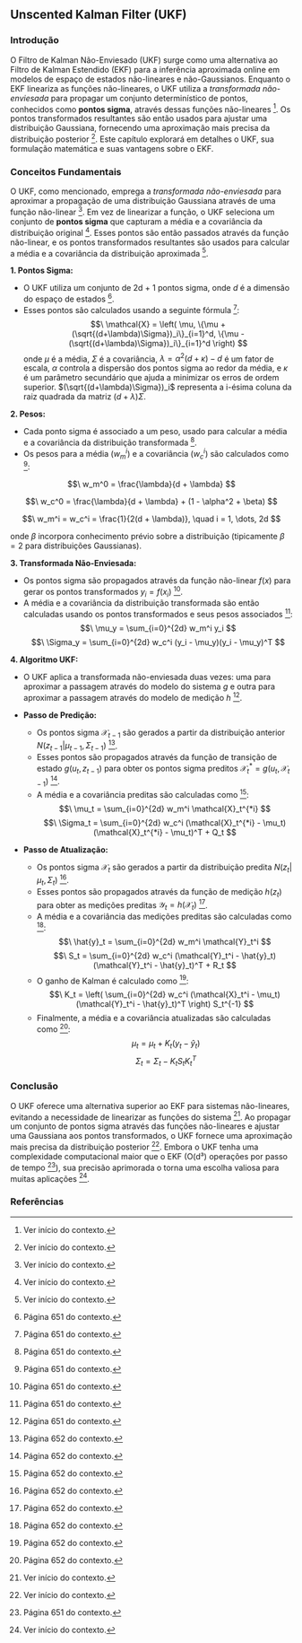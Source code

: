 ## Unscented Kalman Filter (UKF)

### Introdução
O Filtro de Kalman Não-Enviesado (UKF) surge como uma alternativa ao Filtro de Kalman Estendido (EKF) para a inferência aproximada online em modelos de espaço de estados não-lineares e não-Gaussianos. Enquanto o EKF lineariza as funções não-lineares, o UKF utiliza a *transformada não-enviesada* para propagar um conjunto determinístico de pontos, conhecidos como **pontos sigma**, através dessas funções não-lineares [^1]. Os pontos transformados resultantes são então usados para ajustar uma distribuição Gaussiana, fornecendo uma aproximação mais precisa da distribuição posterior [^1]. Este capítulo explorará em detalhes o UKF, sua formulação matemática e suas vantagens sobre o EKF.

### Conceitos Fundamentais
O UKF, como mencionado, emprega a *transformada não-enviesada* para aproximar a propagação de uma distribuição Gaussiana através de uma função não-linear [^1]. Em vez de linearizar a função, o UKF seleciona um conjunto de **pontos sigma** que capturam a média e a covariância da distribuição original [^1]. Esses pontos são então passados através da função não-linear, e os pontos transformados resultantes são usados para calcular a média e a covariância da distribuição aproximada [^1].

**1. Pontos Sigma:**
   - O UKF utiliza um conjunto de 2d + 1 pontos sigma, onde *d* é a dimensão do espaço de estados [^21].
   - Esses pontos são calculados usando a seguinte fórmula [^21]:
     $$\
     \mathcal{X} = \left( \mu, \{\mu + (\sqrt{(d+\lambda)\Sigma})_i\}_{i=1}^d, \{\mu - (\sqrt{(d+\lambda)\Sigma})_i\}_{i=1}^d \right)
     $$
     onde $\mu$ é a média, $\Sigma$ é a covariância, $\lambda = \alpha^2(d+\kappa) - d$ é um fator de escala, $\alpha$ controla a dispersão dos pontos sigma ao redor da média, e $\kappa$ é um parâmetro secundário que ajuda a minimizar os erros de ordem superior. $(\sqrt{(d+\lambda)\Sigma})_i$ representa a i-ésima coluna da raiz quadrada da matriz $(d+\lambda)\Sigma$.

**2. Pesos:**
   - Cada ponto sigma é associado a um peso, usado para calcular a média e a covariância da distribuição transformada [^21].
   - Os pesos para a média ($w_m^i$) e a covariância ($w_c^i$) são calculados como [^21]:

   $$\
   w_m^0 = \frac{\lambda}{d + \lambda}
   $$

   $$\
   w_c^0 = \frac{\lambda}{d + \lambda} + (1 - \alpha^2 + \beta)
   $$

   $$\
   w_m^i = w_c^i = \frac{1}{2(d + \lambda)}, \quad i = 1, \dots, 2d
   $$

   onde $\beta$ incorpora conhecimento prévio sobre a distribuição (tipicamente $\beta = 2$ para distribuições Gaussianas).

**3. Transformada Não-Enviesada:**
   - Os pontos sigma são propagados através da função não-linear $f(x)$ para gerar os pontos transformados $y_i = f(x_i)$ [^21].
   - A média e a covariância da distribuição transformada são então calculadas usando os pontos transformados e seus pesos associados [^21]:
     $$\
     \mu_y = \sum_{i=0}^{2d} w_m^i y_i
     $$
     $$\
     \Sigma_y = \sum_{i=0}^{2d} w_c^i (y_i - \mu_y)(y_i - \mu_y)^T
     $$

**4. Algoritmo UKF:**
   - O UKF aplica a transformada não-enviesada duas vezes: uma para aproximar a passagem através do modelo do sistema *g* e outra para aproximar a passagem através do modelo de medição *h* [^21].
   - **Passo de Predição:**
      - Os pontos sigma $\mathcal{X}_{t-1}$ são gerados a partir da distribuição anterior $N(z_{t-1}|\mu_{t-1}, \Sigma_{t-1})$ [^22].
      - Esses pontos são propagados através da função de transição de estado $g(u_t, z_{t-1})$ para obter os pontos sigma preditos $\mathcal{X}_t^* = g(u_t, \mathcal{X}_{t-1})$ [^22].
      - A média e a covariância preditas são calculadas como [^22]:
        $$\
        \mu_t = \sum_{i=0}^{2d} w_m^i \mathcal{X}_t^{*i}
        $$
        $$\
        \Sigma_t = \sum_{i=0}^{2d} w_c^i (\mathcal{X}_t^{*i} - \mu_t)(\mathcal{X}_t^{*i} - \mu_t)^T + Q_t
        $$

   - **Passo de Atualização:**
      - Os pontos sigma $\mathcal{X}_t$ são gerados a partir da distribuição predita $N(z_t|\mu_t, \Sigma_t)$ [^22].
      - Esses pontos são propagados através da função de medição $h(z_t)$ para obter as medições preditas $\mathcal{Y}_t = h(\mathcal{X}_t)$ [^22].
      - A média e a covariância das medições preditas são calculadas como [^22]:
        $$\
        \hat{y}_t = \sum_{i=0}^{2d} w_m^i \mathcal{Y}_t^i
        $$
        $$\
        S_t = \sum_{i=0}^{2d} w_c^i (\mathcal{Y}_t^i - \hat{y}_t)(\mathcal{Y}_t^i - \hat{y}_t)^T + R_t
        $$
      - O ganho de Kalman é calculado como [^22]:
        $$\
        K_t = \left( \sum_{i=0}^{2d} w_c^i (\mathcal{X}_t^i - \mu_t)(\mathcal{Y}_t^i - \hat{y}_t)^T \right) S_t^{-1}
        $$
      - Finalmente, a média e a covariância atualizadas são calculadas como [^22]:
        $$\
        \mu_t = \mu_t + K_t (y_t - \hat{y}_t)
        $$
        $$\
        \Sigma_t = \Sigma_t - K_t S_t K_t^T
        $$

### Conclusão
O UKF oferece uma alternativa superior ao EKF para sistemas não-lineares, evitando a necessidade de linearizar as funções do sistema [^1]. Ao propagar um conjunto de pontos sigma através das funções não-lineares e ajustar uma Gaussiana aos pontos transformados, o UKF fornece uma aproximação mais precisa da distribuição posterior [^1]. Embora o UKF tenha uma complexidade computacional maior que o EKF (O(d³) operações por passo de tempo [^21]), sua precisão aprimorada o torna uma escolha valiosa para muitas aplicações [^1].

### Referências
[^1]: Ver início do contexto.
[^21]: Página 651 do contexto.
[^22]: Página 652 do contexto.
<!-- END -->